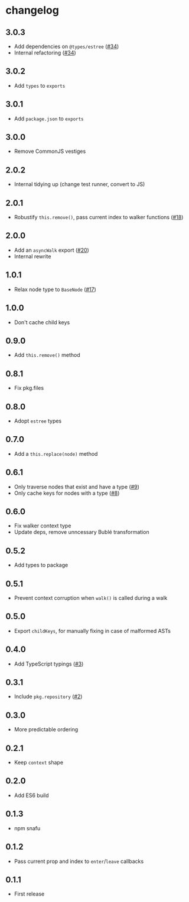 # changelog

## 3.0.3

- Add dependencies on `@types/estree` ([#34](https://github.com/Rich-Harris/estree-walker/pull/34))
- Internal refactoring ([#34](https://github.com/Rich-Harris/estree-walker/pull/34))

## 3.0.2

- Add `types` to `exports`

## 3.0.1

- Add `package.json` to `exports`

## 3.0.0

- Remove CommonJS vestiges

## 2.0.2

- Internal tidying up (change test runner, convert to JS)

## 2.0.1

- Robustify `this.remove()`, pass current index to walker functions ([#18](https://github.com/Rich-Harris/estree-walker/pull/18))

## 2.0.0

- Add an `asyncWalk` export ([#20](https://github.com/Rich-Harris/estree-walker/pull/20))
- Internal rewrite

## 1.0.1

- Relax node type to `BaseNode` ([#17](https://github.com/Rich-Harris/estree-walker/pull/17))

## 1.0.0

- Don't cache child keys

## 0.9.0

- Add `this.remove()` method

## 0.8.1

- Fix pkg.files

## 0.8.0

- Adopt `estree` types

## 0.7.0

- Add a `this.replace(node)` method

## 0.6.1

- Only traverse nodes that exist and have a type ([#9](https://github.com/Rich-Harris/estree-walker/pull/9))
- Only cache keys for nodes with a type ([#8](https://github.com/Rich-Harris/estree-walker/pull/8))

## 0.6.0

- Fix walker context type
- Update deps, remove unncessary Bublé transformation

## 0.5.2

- Add types to package

## 0.5.1

- Prevent context corruption when `walk()` is called during a walk

## 0.5.0

- Export `childKeys`, for manually fixing in case of malformed ASTs

## 0.4.0

- Add TypeScript typings ([#3](https://github.com/Rich-Harris/estree-walker/pull/3))

## 0.3.1

- Include `pkg.repository` ([#2](https://github.com/Rich-Harris/estree-walker/pull/2))

## 0.3.0

- More predictable ordering

## 0.2.1

- Keep `context` shape

## 0.2.0

- Add ES6 build

## 0.1.3

- npm snafu

## 0.1.2

- Pass current prop and index to `enter`/`leave` callbacks

## 0.1.1

- First release
